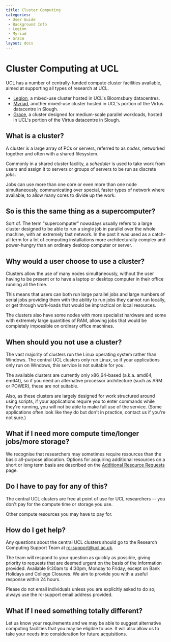 ```yaml
---
title: Cluster Computing
categories:
 - User Guide
 - Background Info
 - Legion
 - Myriad
 - Grace
layout: docs
---
```

# Cluster Computing at UCL

UCL has a number of centrally-funded compute cluster facilities
available, aimed at supporting all types of research at UCL.

  - [Legion](Legion), a mixed-use cluster hosted in UCL's
    Bloomsbury datacentres.
  - [Myriad](Myriad), another mixed-use cluster hosted in UCL's
    portion of the Virtus datacentre in Slough.
  - [Grace](Grace), a cluster designed for medium-scale
    parallel workloads, hosted in UCL's portion of the Virtus
    datacentre in Slough.

## What is a cluster?

A cluster is a large array of PCs or servers, referred to as *nodes*,
networked together and often with a shared filesystem.

Commonly in a shared cluster facility, a *scheduler* is used to take
work from users and assign it to servers or groups of servers to be run
as discrete *jobs*.

Jobs can use more than one core or even more than one node
simultaneously, communicating over special, faster types of network
where available, to allow many cores to divide up the work.

## So is this the same thing as a supercomputer?

Sort of. The term "supercomputer" nowadays usually refers to a large
cluster designed to be able to run a single job in parallel over the
whole machine, with an extremely fast network. In the past it was
used as a catch-all term for a lot of computing installations more
architecturally complex and power-hungry than an ordinary desktop
computer or server.

## Why would a user choose to use a cluster?

Clusters allow the use of many nodes simultaneously, without the user
having to be present or to have a laptop or desktop computer in their
office running all the time.

This means that users can both run large parallel jobs and large numbers
of serial jobs providing them with the ability to run jobs they cannot
run locally, or get through work-loads that would be impractical on
local resources.

The clusters also have some nodes with more specialist hardware and some
with extremely large quantities of RAM, allowing jobs that would be
completely impossible on ordinary office machines.

## When should you not use a cluster?

The vast majority of clusters run the Linux operating system rather than
Windows. The central UCL clusters only run Linux, so if your
applications only run on Windows, this service is not suitable for you.

The available clusters are currently only x86\_64-based (a.k.a. amd64,
em64t), so if you need an alternative processor architecture (such as
ARM or POWER), these are not suitable.

Also, as these clusters are largely designed for work structured around
using scripts, if your applications require you to enter commands while
they're running, you will not be able to make full use of the service.
(Some applications often look like they do but don't in practice,
contact us if you're not sure.)

## What if I need more compute time/longer jobs/more storage?

We recognise that researchers may sometimes require resources than the
basic all-purpose allocation. Options for acquiring additional resources
on a short or long term basis are described on the 
[Additional Resource Requests](Additional_Resource_Requests) page.

## Do I have to pay for any of this?

The central UCL clusters are free at point of use for UCL researchers --
you don't pay for the compute time or storage you use.

Other compute resources you may have to pay for.

## How do I get help?

Any questions about the central UCL clusters should go to the Research
Computing Support Team at <rc-support@ucl.ac.uk>.

The team will respond to your question as quickly as possible, giving
priority to requests that are deemed urgent on the basis of the
information provided. Available 9:30am to 4:30pm, Monday to Friday,
except on Bank Holidays and College Closures. We aim to provide you with
a useful response within 24 hours.

Please do not email individuals unless you are explicitly asked to do
so; always use the rc-support email address provided.

## What if I need something totally different?

Let us know your requirements and we may be able to suggest alternative
computing facilities that you may be eligible to use. It will also allow
us to take your needs into consideration for future acquisitions.

